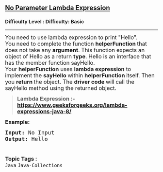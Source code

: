 <h2><a href="https://www.geeksforgeeks.org/problems/no-parameter-lambda-expression/1?page=2&difficulty=Basic&status=unsolved,attempted&sortBy=accuracy">No Parameter Lambda Expression</a></h2><h3>Difficulty Level : Difficulty: Basic</h3><hr><div class="problems_problem_content__Xm_eO"><p><span style="font-size: 18px;">You need to use lambda expression to print "Hello".<br>You need to complete the function&nbsp;<strong>helperFunction&nbsp;</strong>that does not take any&nbsp;<strong>argument</strong>. This function expects an object of Hello as a return&nbsp;<strong>type</strong>. Hello is an interface that has the member function sayHello. Your&nbsp;<strong>helperFunction</strong>&nbsp;uses&nbsp;<strong>lambda expression</strong>&nbsp;to implement the&nbsp;<strong>sayHello&nbsp;</strong>within&nbsp;<strong>helperFunction&nbsp;</strong>itself. Then you&nbsp;<strong>return&nbsp;</strong>the object. The&nbsp;<strong>driver code&nbsp;</strong>will call the sayHello method using the returned object.<br></span></p>
<blockquote>
<p><strong><span style="font-size: 18px;">Lambda Expression :- <a href="https://www.geeksforgeeks.org/lambda-expressions-java-8/" target="_blank" rel="noopener">https://www.geeksforgeeks.org/lambda-expressions-java-8/</a></span></strong></p>
</blockquote>
<p><span style="font-size: 18px;"><strong>Example:</strong></span></p>
<pre><span style="font-size: 18px;"><strong>Input: </strong>No Input
</span><span style="font-size: 18px;"><strong>Output: </strong>Hello</span>
</pre></div><br><p><span style=font-size:18px><strong>Topic Tags : </strong><br><code>Java</code>&nbsp;<code>Java-Collections</code>&nbsp;